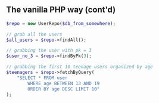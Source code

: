 The vanilla PHP way (cont'd)
----------------------------
```php
$repo = new UserRepo($db_from_somewhere);

// grab all the users
$all_users = $repo->findAll();

// grabbing the user with pk = 3
$user_no_3 = $repo->findByPk(3);

// grabbing the first 10 teenage users organized by age
$teenagers = $repo->fetchByQuery(
    "SELECT * FROM user
        WHERE age BETWEEN 13 AND 19
        ORDER BY age DESC LIMIT 10"
);
```
